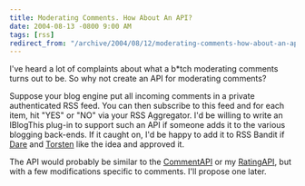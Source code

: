 ```yaml
---
title: Moderating Comments. How About An API?
date: 2004-08-13 -0800 9:00 AM
tags: [rss]
redirect_from: "/archive/2004/08/12/moderating-comments-how-about-an-api.aspx/"
---
```


I've heard a lot of complaints about what a b*tch moderating comments
turns out to be. So why not create an API for moderating comments?

Suppose your blog engine put all incoming comments in a private
authenticated RSS feed. You can then subscribe to this feed and for each
item, hit "YES" or "NO" via your RSS Aggregator. I'd be willing to write
an IBlogThis plug-in to support such an API if someone adds it to the
various blogging back-ends. If it caught on, I'd be happy to add it to
RSS Bandit if [Dare](http://www.25hoursaday.com/weblog/) and
[Torsten](http://www.rendelmann.info/blog/) like the idea and approved
it.

The API would probably be similar to the
[CommentAPI](http://wellformedweb.org/story/9) or my
[RatingAPI](https://haacked.com/archive/2004/04/24/359.aspx), but with a
few modifications specific to comments. I'll propose one later.

